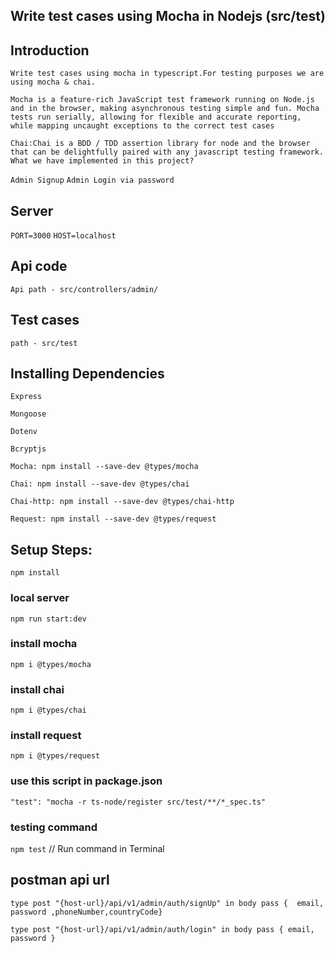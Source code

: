 ## Write test cases using Mocha in Nodejs (src/test)
## Introduction
`Write test cases using mocha in typescript.For testing purposes we are using mocha & chai.`


`Mocha is a feature-rich JavaScript test framework running on Node.js and in the browser, making asynchronous testing simple and fun. Mocha tests run serially, allowing for flexible and accurate reporting, while mapping uncaught exceptions to the correct test cases`

`Chai:Chai is a BDD / TDD assertion library for node and the browser that can be delightfully paired with any javascript testing framework.`
`What we have implemented in this project?`

`Admin Signup`
`Admin Login via password`

## Server
`PORT=3000`
`HOST=localhost`

## Api code
`Api path - src/controllers/admin/`

## Test cases
`path - src/test`

## Installing Dependencies
`Express`

`Mongoose`

`Dotenv`

`Bcryptjs`

`Mocha: npm install --save-dev @types/mocha`

`Chai: npm install --save-dev @types/chai`

`Chai-http: npm install --save-dev @types/chai-http`

`Request: npm install --save-dev @types/request`
## Setup Steps:
`npm install`
### local server
`npm run start:dev`
### install mocha
`npm i @types/mocha`
### install chai
`npm i @types/chai`
### install request
`npm i @types/request`
### use this script in package.json
`"test": "mocha -r ts-node/register src/test/**/*_spec.ts"`
### testing command
`npm test` // Run command in Terminal
## postman api url
`type post "{host-url}/api/v1/admin/auth/signUp" in body pass {  email, password ,phoneNumber,countryCode}`

`type post "{host-url}/api/v1/admin/auth/login" in body pass { email, password }`
